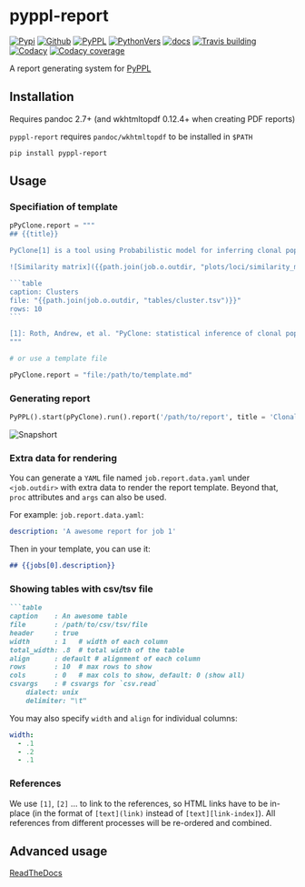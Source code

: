 # pyppl-report

[![Pypi][3]][4] [![Github][5]][6] [![PyPPL][7]][1] [![PythonVers][8]][4] [![docs][9]][2] [![Travis building][10]][11] [![Codacy][12]][13] [![Codacy coverage][14]][13]

A report generating system for [PyPPL][1]

## Installation
Requires pandoc 2.7+ (and wkhtmltopdf 0.12.4+ when creating PDF reports)

`pyppl-report` requires `pandoc/wkhtmltopdf` to be installed in `$PATH`

```shell
pip install pyppl-report
```

## Usage
### Specifiation of template

````python
pPyClone.report = """
## {{title}}

PyClone[1] is a tool using Probabilistic model for inferring clonal population structure from deep NGS sequencing.

![Similarity matrix]({{path.join(job.o.outdir, "plots/loci/similarity_matrix.svg")}})

```table
caption: Clusters
file: "{{path.join(job.o.outdir, "tables/cluster.tsv")}}"
rows: 10
```

[1]: Roth, Andrew, et al. "PyClone: statistical inference of clonal population structure in cancer." Nature methods 11.4 (2014): 396.
"""

# or use a template file

pPyClone.report = "file:/path/to/template.md"
````

### Generating report
```python
PyPPL().start(pPyClone).run().report('/path/to/report', title = 'Clonality analysis using PyClone')
```

![Snapshort](https://pyppl-report.readthedocs.io/en/latest/snapshot.png)

### Extra data for rendering
You can generate a `YAML` file named `job.report.data.yaml` under `<job.outdir>` with extra data to render the report template. Beyond that, `proc` attributes and `args` can also be used.

For example:
`job.report.data.yaml`:
```yaml
description: 'A awesome report for job 1'
```
Then in your template, you can use it:
```markdown
## {{jobs[0].description}}
```

### Showing tables with csv/tsv file

````markdown
```table
caption    : An awesome table
file       : /path/to/csv/tsv/file
header     : true
width      : 1   # width of each column
total_width: .8  # total width of the table
align      : default # alignment of each column
rows       : 10  # max rows to show
cols       : 0   # max cols to show, default: 0 (show all)
csvargs    : # csvargs for `csv.read`
	dialect: unix
	delimiter: "\t"
````

You may also specify `width` and `align` for individual columns:
```yaml
width:
  - .1
  - .2
  - .1
```

### References

We use `[1]`, `[2]` ... to link to the references, so HTML links have to be in-place (in the format of `[text](link)` instead of `[text][link-index]`). All references from different processes will be re-ordered and combined.

## Advanced usage
[ReadTheDocs][2]


[1]: https://github.com/pwwang/PyPPL
[2]: https://pyppl-report.readthedocs.io/en/latest/
[3]: https://img.shields.io/pypi/v/pyppl-report?style=flat-square
[4]: https://pypi.org/project/pyppl-report/
[5]: https://img.shields.io/github/tag/pwwang/pyppl-report?style=flat-square
[6]: https://github.com/pwwang/pyppl-report
[7]: https://img.shields.io/github/tag/pwwang/pyppl?label=PyPPL&style=flat-square
[8]: https://img.shields.io/pypi/pyversions/pyppl-report?style=flat-square
[9]: https://img.shields.io/readthedocs/pyppl-report.svg?style=flat-square
[10]: https://img.shields.io/travis/pwwang/pyppl-report?style=flat-square
[11]: https://travis-ci.org/pwwang/pyppl-report
[12]: https://img.shields.io/codacy/grade/d11ed42fad49405abee3a8b695420709?style=flat-square
[13]: https://app.codacy.com/project/pwwang/pyppl-report/dashboard
[14]: https://img.shields.io/codacy/coverage/d11ed42fad49405abee3a8b695420709?style=flat-square


